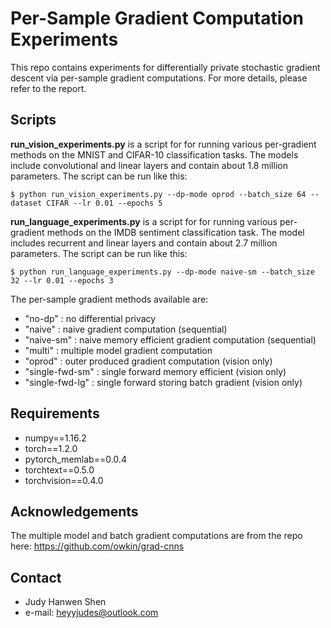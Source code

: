 Per-Sample Gradient Computation Experiments
======
This repo contains experiments for differentially private stochastic gradient descent via per-sample gradient
computations. For more details, please refer to the report.
## Scripts
**run_vision_experiments.py** is a script for for running various per-gradient methods on the MNIST and CIFAR-10
classification tasks. The models include convolutional and linear layers and contain about 1.8 million parameters.
The script can be run like this:
```
$ python run_vision_experiments.py --dp-mode oprod --batch_size 64 --dataset CIFAR --lr 0.01 --epochs 5
```

**run_language_experiments.py** is a script for for running various per-gradient methods on the IMDB sentiment
classification task. The model includes recurrent and linear layers and contain about 2.7 million parameters.
The script can be run like this:
```
$ python run_language_experiments.py --dp-mode naive-sm --batch_size 32 --lr 0.01 --epochs 3
```

The per-sample gradient methods available are:
* "no-dp" : no differential privacy
* "naive" : naive gradient computation (sequential)
* "naive-sm" : naive memory efficient gradient computation (sequential)
* "multi" : multiple model gradient computation
* "oprod" : outer produced gradient computation (vision only)
* "single-fwd-sm" : single forward memory efficient (vision only)
* "single-fwd-lg" : single forward storing batch gradient (vision only)

## Requirements
* numpy==1.16.2
* torch==1.2.0
* pytorch_memlab==0.0.4
* torchtext==0.5.0
* torchvision==0.4.0

## Acknowledgements
The multiple model and batch gradient computations are from the repo here: https://github.com/owkin/grad-cnns

## Contact
* Judy Hanwen Shen
* e-mail: heyyjudes@outlook.com